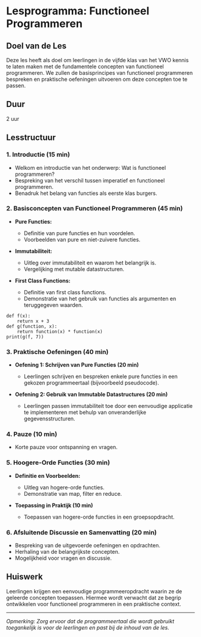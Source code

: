 # Lesprogramma: Functioneel Programmeren

## Doel van de Les
Deze les heeft als doel om leerlingen in de vijfde klas van het VWO kennis te laten maken met de fundamentele concepten van functioneel programmeren. We zullen de basisprincipes van functioneel programmeren bespreken en praktische oefeningen uitvoeren om deze concepten toe te passen.

## Duur
2 uur

## Lesstructuur

### 1. **Introductie (15 min)**
   - Welkom en introductie van het onderwerp: Wat is functioneel programmeren?
   - Bespreking van het verschil tussen imperatief en functioneel programmeren.
   - Benadruk het belang van functies als eerste klas burgers.

### 2. **Basisconcepten van Functioneel Programmeren (45 min)**
   - **Pure Functies:**
     - Definitie van pure functies en hun voordelen.
     - Voorbeelden van pure en niet-zuivere functies.

   - **Immutabiliteit:**
     - Uitleg over immutabiliteit en waarom het belangrijk is.
     - Vergelijking met mutable datastructuren.

   - **First Class Functions:**
     - Definitie van first class functions.
     - Demonstratie van het gebruik van functies als argumenten en teruggegeven waarden.

```
def f(x):
    return x + 3
def g(function, x):
    return function(x) * function(x)
print(g(f, 7))
```


### 3. **Praktische Oefeningen (40 min)**
   - **Oefening 1: Schrijven van Pure Functies (20 min)**
     - Leerlingen schrijven en bespreken enkele pure functies in een gekozen programmeertaal (bijvoorbeeld pseudocode).

   - **Oefening 2: Gebruik van Immutable Datastructures (20 min)**
     - Leerlingen passen immutabiliteit toe door een eenvoudige applicatie te implementeren met behulp van onveranderlijke gegevensstructuren.

### 4. **Pauze (10 min)**
   - Korte pauze voor ontspanning en vragen.

### 5. **Hoogere-Orde Functies (30 min)**
   - **Definitie en Voorbeelden:**
     - Uitleg van hogere-orde functies.
     - Demonstratie van map, filter en reduce.

   - **Toepassing in Praktijk (10 min)**
     - Toepassen van hogere-orde functies in een groepsopdracht.

### 6. **Afsluitende Discussie en Samenvatting (20 min)**
   - Bespreking van de uitgevoerde oefeningen en opdrachten.
   - Herhaling van de belangrijkste concepten.
   - Mogelijkheid voor vragen en discussie.

## Huiswerk
Leerlingen krijgen een eenvoudige programmeeropdracht waarin ze de geleerde concepten toepassen. Hiermee wordt verwacht dat ze begrip ontwikkelen voor functioneel programmeren in een praktische context.

---

*Opmerking: Zorg ervoor dat de programmeertaal die wordt gebruikt toegankelijk is voor de leerlingen en past bij de inhoud van de les.*
